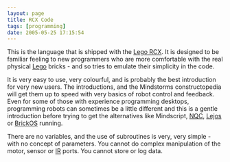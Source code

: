 ```yaml
---
layout: page
title: RCX Code
tags: [programming]
date: 2005-05-25 17:15:54
---
```

This is the language that is shipped with the [Lego RCX](/wiki/rcx.html "The Lego RCX"). It is designed to be familiar feeling to new programmers who are more comfortable with the real physical [Lego](/wiki/lego.html "The best known construction toy") bricks - and so tries to emulate their simplicity in the code.

It is very easy to use, very colourful, and is probably the best introduction for very new users. The introductions, and the Mindstorms constructopedia will get them up to speed with very basics of robot control and feedback. Even for some of those with experience programming desktops, programming robots can sometimes be a little different and this is a gentle introduction before trying to get the alternatives like Mindscript, [NQC](/wiki/nqc.html "Not Quite C - A Lego PBrick Programming Language"), [Lejos](/wiki/lejos.html "A Java Based Lego RCX OS") or [BrickOS](/wiki/brickos.html "An entire Embedded OS for the RCX") running.

There are no variables, and the use of subroutines is very, very simple - with no concept of parameters. You cannot do complex manipulation of the motor, sensor or [IR](/wiki/ir.html "Acronym for Infra Red") ports. You cannot store or log data.
